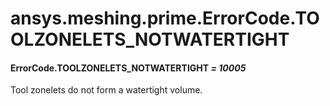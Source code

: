 # ansys.meshing.prime.ErrorCode.TOOLZONELETS_NOTWATERTIGHT



#### ErrorCode.TOOLZONELETS_NOTWATERTIGHT *= 10005*

Tool zonelets do not form a watertight volume.

<!-- !! processed by numpydoc !! -->
